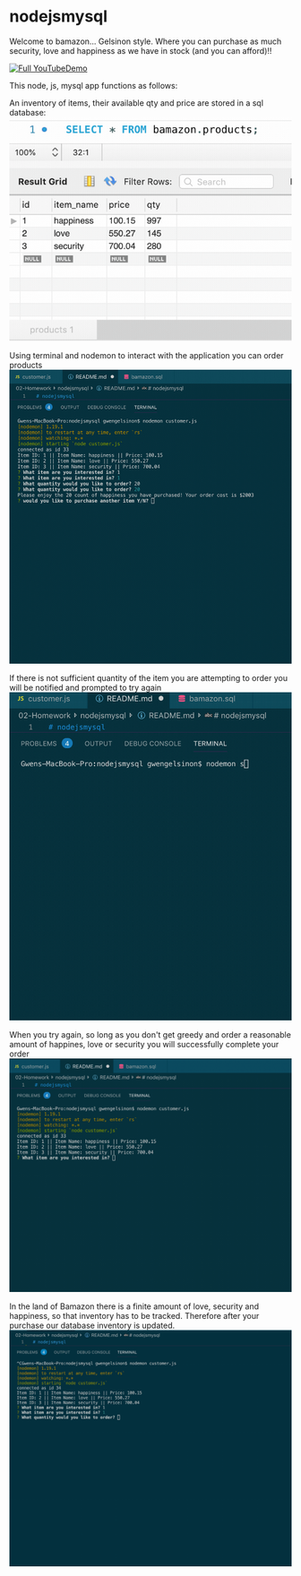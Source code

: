 # nodejsmysql

Welcome to bamazon... Gelsinon style. Where you can purchase as much security, love and happiness as we have in stock (and you can afford)!!

[![Full YouTubeDemo](https://img.youtube.com/vi/zJ3QxmmsmiA/0.jpg)](https://www.youtube.com/watch?v=zJ3QxmmsmiA)

This node, js, mysql app functions as follows:

An inventory of items, their available qty and price are stored in a sql database:
![gif start](readmeAssets/starting_inventory.gif)


Using terminal and nodemon to interact with the application you can order products
![gif successful order 1](readmeAssets/successful_order.gif)


If there is not sufficient quantity of the item you are attempting to order you will be notified and prompted to try again
![gif insufficient qty](readmeAssets/insufficient_qty.gif)


When you try again, so long as you don't get greedy and order a reasonable amount of happines, love or security you will successfully complete your order
![gif successful order 2](readmeAssets/successful_order2.gif)


In the land of Bamazon there is a finite amount of love, security and happiness, 
so that inventory has to be tracked. Therefore after your purchase our database inventory is updated.
![gif updated inventory](readmeAssets/updated_inventory.gif)